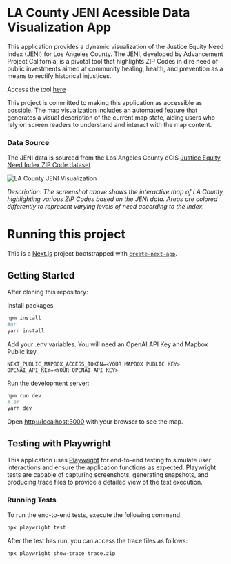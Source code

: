 # LA County JENI Acessible Data Visualization App

This application provides a dynamic visualization of the Justice Equity Need Index (JENI) for Los Angeles County. The JENI, developed by Advancement Project California, is a pivotal tool that highlights ZIP Codes in dire need of public investments aimed at community healing, health, and prevention as a means to rectify historical injustices.

Access the tool [here](https://accessible-map-visualization.vercel.app/)

This project is committed to making this application as accessible as possible. The map visualization includes an automated feature that generates a visual description of the current map state, aiding users who rely on screen readers to understand and interact with the map content.

### Data Source

The JENI data is sourced from the Los Angeles County eGIS [Justice Equity Need Index ZIP Code dataset](https://egis-lacounty.hub.arcgis.com/datasets/lacounty::justice-equity-need-index-zip-code/about).

![LA County JENI Visualization](https://i.gyazo.com/e7a146f0b179d5488acc4dd13eeedb2a.jpg)

_Description: The screenshot above shows the interactive map of LA County, highlighting various ZIP Codes based on the JENI data. Areas are colored differently to represent varying levels of need according to the index._

# Running this project

This is a [Next.js](https://nextjs.org/) project bootstrapped with [`create-next-app`](https://github.com/vercel/next.js/tree/canary/packages/create-next-app).

## Getting Started

After cloning this repository:

Install packages

```bash
npm install
#or
yarn install

```

Add your .env variables. You will need an OpenAI API Key and Mapbox Public key.

```
NEXT_PUBLIC_MAPBOX_ACCESS_TOKEN=<YOUR MAPBOX PUBLIC KEY>
OPENAI_API_KEY=<YOUR OPENAI API KEY>

```

Run the development server:

```bash
npm run dev
# or
yarn dev
```

Open [http://localhost:3000](http://localhost:3000) with your browser to see the map.

## Testing with Playwright

This application uses [Playwright](https://playwright.dev/) for end-to-end testing to simulate user interactions and ensure the application functions as expected. Playwright tests are capable of capturing screenshots, generating snapshots, and producing trace files to provide a detailed view of the test execution.

### Running Tests

To run the end-to-end tests, execute the following command:

```bash
npx playwright test
```

After the test has run, you can access the trace files as follows:

```bash
npx playwright show-trace trace.zip
```
